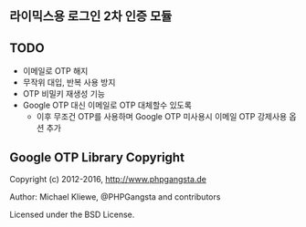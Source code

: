 ## 라이믹스용 로그인 2차 인증 모듈

## TODO
- 이메일로 OTP 해지
- 무작위 대입, 반복 사용 방지
- OTP 비밀키 재생성 기능
- Google OTP 대신 이메일로 OTP 대체할수 있도록
  - 이후 무조건 OTP를 사용하며 Google OTP 미사용시 이메일 OTP 강제사용 옵션 추가

## Google OTP Library Copyright
Copyright (c) 2012-2016, http://www.phpgangsta.de

Author: Michael Kliewe, @PHPGangsta and contributors

Licensed under the BSD License.
